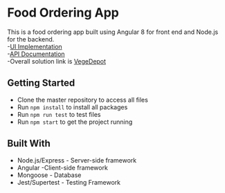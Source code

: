 # Food Ordering App
This is a food ordering app built using Angular 8 for front end and Node.js for the backend.<br />
-[UI Implementation](https://github.com/LolaOmolambe/FoodFrontend) <br />
-[API Documentation](https://documenter.getpostman.com/view/12464626/T1LVA4Wj?version=latest)  <br />
-Overall solution link is [VegeDepot](https://vegedepot.netlify.app/)

## Getting Started
- Clone the master repository to access all files
- Run ``` npm install ``` to install all packages
- Run ```npm run test``` to test files
- Run ```npm start``` to get the project running

## Built With
- Node.js/Express - Server-side framework
- Angular -Client-side framework
- Mongoose - Database
- Jest/Supertest - Testing Framework
